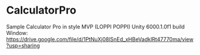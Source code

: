 # CalculatorPro
Sample Calculator Pro in style MVP (LOPPI POPPI)
Unity 6000.1.0f1
build Window: https://drive.google.com/file/d/1PtNuXj08lSnEd_xHBeVadklRt47770ma/view?usp=sharing
